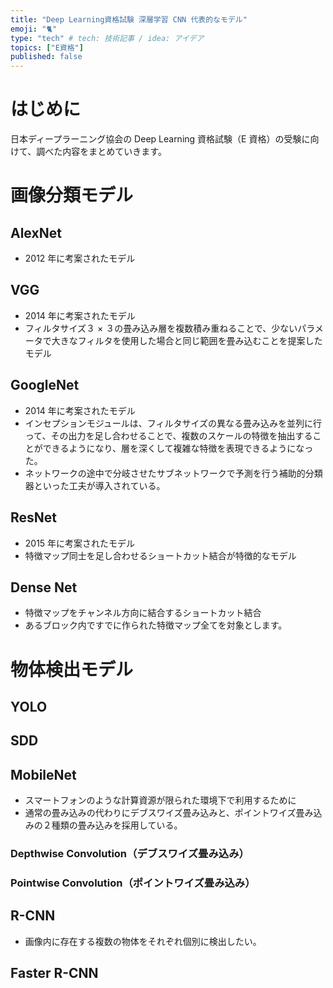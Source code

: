 ```yaml
---
title: "Deep Learning資格試験 深層学習 CNN 代表的なモデル"
emoji: "🐈"
type: "tech" # tech: 技術記事 / idea: アイデア
topics: ["E資格"]
published: false
---
```


# はじめに

日本ディープラーニング協会の Deep Learning 資格試験（E 資格）の受験に向けて、調べた内容をまとめていきます。

# 画像分類モデル

## AlexNet

- 2012 年に考案されたモデル

## VGG

- 2014 年に考案されたモデル
- フィルタサイズ３ × ３の畳み込み層を複数積み重ねることで、少ないパラメータで大きなフィルタを使用した場合と同じ範囲を畳み込むことを提案したモデル

## GoogleNet

- 2014 年に考案されたモデル
- インセプションモジュールは、フィルタサイズの異なる畳み込みを並列に行って、その出力を足し合わせることで、複数のスケールの特徴を抽出することができるようになり、層を深くして複雑な特徴を表現できるようになった。
- ネットワークの途中で分岐させたサブネットワークで予測を行う補助的分類器といった工夫が導入されている。

## ResNet

- 2015 年に考案されたモデル
- 特徴マップ同士を足し合わせるショートカット結合が特徴的なモデル

## Dense Net

- 特徴マップをチャンネル方向に結合するショートカット結合
- あるブロック内ですでに作られた特徴マップ全てを対象とします。

# 物体検出モデル

## YOLO

## SDD

## MobileNet

- スマートフォンのような計算資源が限られた環境下で利用するために
- 通常の畳み込みの代わりにデブスワイズ畳み込みと、ポイントワイズ畳み込みの２種類の畳み込みを採用している。

### Depthwise Convolution（デブスワイズ畳み込み）

### Pointwise Convolution（ポイントワイズ畳み込み）

## R-CNN

- 画像内に存在する複数の物体をそれぞれ個別に検出したい。

## Faster R-CNN
